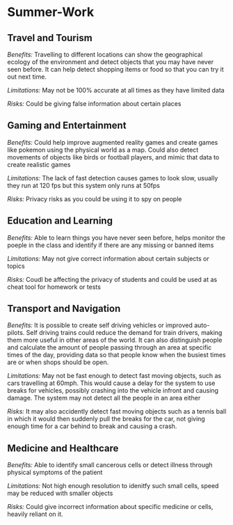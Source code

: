 # Summer-Work

## Travel and Tourism
*Benefits:* Travelling to different locations can show the geographical ecology of the environment and detect objects that you may have never seen before. It can help detect shopping items or food so that you can try it out next time.

*Limitations:* May not be 100% accurate at all times as they have limited data

*Risks:* Could be giving false information about certain places

## Gaming and Entertainment
*Benefits:* Could help improve augmented reality games and create games like pokemon using the physical world as a map. Could also detect movements of objects like birds or football players, and mimic that data to create realistic games

*Limitations:* The lack of fast detection causes games to look slow, usually they run at 120 fps but this system only runs at 50fps

*Risks:* Privacy risks as you could be using it to spy on people 

## Education and Learning 
*Benefits:* Able to learn things you have never seen before, helps monitor the poeple in the class and identify if there are any missing or banned items

*Limitations:* May not give correct information about certain subjects or topics

*Risks:* Coudl be affecting the privacy of students and could be used at as cheat tool for homework or tests


## Transport and Navigation
*Benefits:* It is possible to create self driving vehicles or improved auto-pilots. Self driving trains could reduce the demand for train drivers, making them more useful in other areas of the world. It can also distinguish people and calculate the amount of people passing through an area at specific times of the day, providing data so that people know when the busiest times are or when shops should be open. 

*Limitations:* May not be fast enough to detect fast moving objects, such as cars travelling at 60mph. This would cause a delay for the system to use breaks for vehicles, possibly crashing into the vehicle infront and causing damage. The system may not detect all the people in an area either

*Risks:* It may also accidently detect fast moving objects such as a tennis ball in which it would then suddenly pull the breaks for the car, not giving enough time for a car behind to break and causing a crash. 

## Medicine and Healthcare
*Benefits:* Able to identify small cancerous cells or detect illness through physical symptoms of the patient

*Limitations:* Not high enough resolution to idenitfy such small cells, speed may be  reduced with smaller objects

*Risks:* Could give incorrect information about specific medicine or cells, heavily reliant on it.
